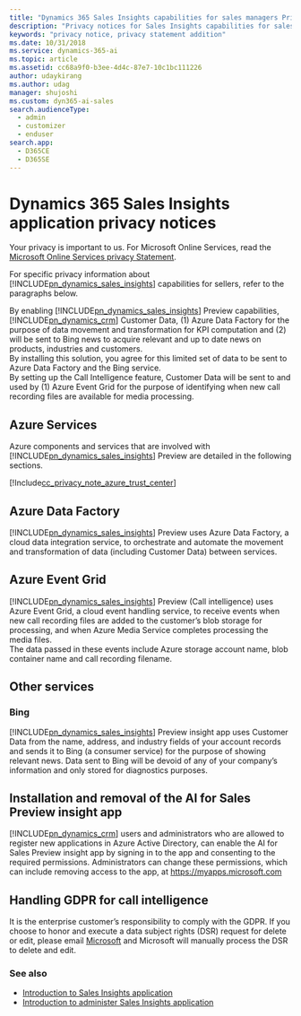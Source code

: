 ```yaml
---
title: "Dynamics 365 Sales Insights capabilities for sales managers Privacy Notices | Microsoft Docs"
description: "Privacy notices for Sales Insights capabilities for sales managers."
keywords: "privacy notice, privacy statement addition"
ms.date: 10/31/2018
ms.service: dynamics-365-ai
ms.topic: article
ms.assetid: cc68a9f0-b3ee-4d4c-87e7-10c1bc111226
author: udaykirang
ms.author: udag
manager: shujoshi
ms.custom: dyn365-ai-sales
search.audienceType: 
  - admin
  - customizer
  - enduser
search.app: 
  - D365CE
  - D365SE
---
```


# Dynamics 365 Sales Insights application privacy notices

Your privacy is important to us. For Microsoft Online Services, read the [Microsoft Online Services privacy Statement](https://go.microsoft.com/fwlink/p/?LinkID=389041).

For specific privacy information about [!INCLUDE[pn_dynamics_sales_insights](../includes/pn-dynamics-sales-insights.md)] capabilities for sellers, refer to the paragraphs below.

By enabling [!INCLUDE[pn_dynamics_sales_insights](../includes/pn-dynamics-sales-insights.md)] Preview capabilities, [!INCLUDE[pn_dynamics_crm](../includes/pn-dynamics-crm.md)] Customer Data, (1) Azure Data Factory for the purpose of data movement and transformation for KPI computation and (2) will be sent to Bing news to acquire relevant and up to date news on products, industries and customers.<br>
By installing this solution, you agree for this limited set of data to be sent to Azure Data Factory and the Bing service.<br>
By setting up the Call Intelligence feature, Customer Data will be sent to and used by (1) Azure Event Grid for the purpose of identifying when new call recording files are available for media processing.

## Azure Services

Azure components and services that are involved with [!INCLUDE[pn_dynamics_sales_insights](../includes/pn-dynamics-sales-insights.md)] Preview are detailed in the following sections.

[!Include[cc_privacy_note_azure_trust_center](../includes/cc-privacy-note-azure-trust-center.md)]

## Azure Data Factory

[!INCLUDE[pn_dynamics_sales_insights](../includes/pn-dynamics-sales-insights.md)] Preview uses Azure Data Factory, a cloud data integration service, to orchestrate and automate the movement and transformation of data (including Customer Data) between services.

## Azure Event Grid
[!INCLUDE[pn_dynamics_sales_insights](../includes/pn-dynamics-sales-insights.md)] Preview (Call intelligence) uses Azure Event Grid, a cloud event handling service, to receive events when new call recording files are added to the customer’s blob storage for processing, and when Azure Media Service completes processing the media files.  
The data passed in these events include Azure storage account name, blob container name and call recording filename.

## Other services

### Bing 
[!INCLUDE[pn_dynamics_sales_insights](../includes/pn-dynamics-sales-insights.md)] Preview insight app uses Customer Data from the name, address, and industry fields of your account records and sends it to Bing (a consumer service) for the purpose of showing relevant news. Data sent to Bing will be devoid of any of your company’s information and only stored for diagnostics purposes. 

## Installation and removal of the AI for Sales Preview insight app
[!INCLUDE[pn_dynamics_crm](../includes/pn-dynamics-crm.md)] users and administrators who are allowed to register new applications in Azure Active Directory, can enable the AI for Sales Preview insight app by signing in to the app and consenting to the required permissions. Administrators can change these permissions, which can include removing access to the app, at https://myapps.microsoft.com 

## Handling GDPR for call intelligence
It is the enterprise customer’s responsibility to comply with the GDPR.  If you choose to honor and execute a data subject rights (DSR) request for delete or edit, please email [Microsoft](mailto:D365callintelligence@microsoft.com) and Microsoft will manually process the DSR to delete and edit.


### See also

- [Introduction to Sales Insights application](dynamics365-sales-insights-app.md)
- [Introduction to administer Sales Insights application](intro-admin-guide-sales-insights-app.md)